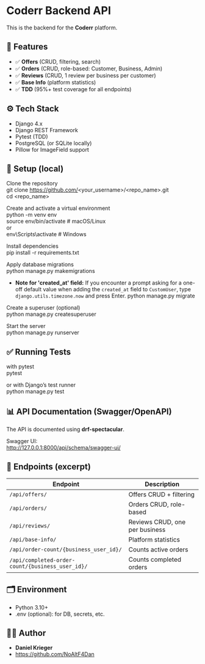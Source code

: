 # Coderr Backend API

This is the backend for the **Coderr** platform.

## 📌 Features

- ✅ **Offers** (CRUD, filtering, search)
- ✅ **Orders** (CRUD, role-based: Customer, Business, Admin)
- ✅ **Reviews** (CRUD, 1 review per business per customer)
- ✅ **Base Info** (platform statistics)
- ✅ **TDD** (95%+ test coverage for all endpoints)

## ⚙️ Tech Stack

- Django 4.x
- Django REST Framework
- Pytest (TDD)
- PostgreSQL (or SQLite locally)
- Pillow for ImageField support

## 🚀 Setup (local)

Clone the repository  
git clone https://github.com/<your_username>/<repo_name>.git  
cd <repo_name>

Create and activate a virtual environment  
python -m venv env  
source env/bin/activate  # macOS/Linux  
or  
env\Scripts\activate  # Windows

Install dependencies  
pip install -r requirements.txt

Apply database migrations  
python manage.py makemigrations
* **Note for 'created_at' field:** 
If you encounter a prompt asking for a one-off default value when adding the `created_at` field to `CustomUser`, type `django.utils.timezone.now` and press Enter.
python manage.py migrate

Create a superuser (optional)  
python manage.py createsuperuser

Start the server  
python manage.py runserver

## ✅ Running Tests

with pytest  
pytest

or with Django’s test runner  
python manage.py test

## 📊 API Documentation (Swagger/OpenAPI)

The API is documented using **drf-spectacular**.

Swagger UI:  
http://127.0.0.1:8000/api/schema/swagger-ui/

## 📎 Endpoints (excerpt)

| Endpoint | Description |
|----------|-------------|
| `/api/offers/` | Offers CRUD + filtering |
| `/api/orders/` | Orders CRUD, role-based |
| `/api/reviews/` | Reviews CRUD, one per business |
| `/api/base-info/` | Platform statistics |
| `/api/order-count/{business_user_id}/` | Counts active orders |
| `/api/completed-order-count/{business_user_id}/` | Counts completed orders |

## 🗂️ Environment

- Python 3.10+
- .env (optional): for DB, secrets, etc. 

## 🧑‍💻 Author

- **Daniel Krieger**
- https://github.com/NoAltF4Dan
